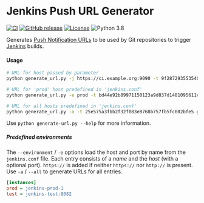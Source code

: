 # Jenkins Push URL Generator

[![CI](https://github.com/offa/jenkins-push-url-generator/workflows/ci/badge.svg)](https://github.com/offa/jenkins-push-url-generator/actions)
[![GitHub release](https://img.shields.io/github/release/offa/jenkins-push-url-generator.svg)](https://github.com/offa/jenkins-push-url-generator/releases)
[![License](https://img.shields.io/badge/license-GPLv3-yellow.svg)](LICENSE)
![Python 3.8](https://img.shields.io/badge/python-3.8-green.svg)

Generates [Push Notification URLs](https://plugins.jenkins.io/git/#plugin-content-push-notification-from-repository) to be used by Git repositories to trigger [Jenkins](https://jenkins.io/) builds.


#### Usage

```sh
# URL for host passed by parameter
python generate_url.py -j https://ci.example.org:9090 -t 9f287293553540997f919afe1c02cce9111e80d5 git@example.com:ex/git-repo.git

# URL for 'prod' host predefined in 'jenkins.conf'
python generate_url.py -e prod -t bd44e92b89971150123a9d837d1481095611c32c git@example.com:ex/git-repo.git

# URL for all hosts predefined in 'jenkins.conf'
python generate_url.py -a -t 25e575a3fbb2f32f083e8768b757fb5fc082bfe5 git@example.com:ex/git-repo.git
```

Use `python generate-url.py --help` for more information.


##### Predefined environments

The `--environment` / `-e` options load the host and port by name from the `jenkins.conf` file.
Each entry consists of a *name* and the *host* (with a optional port). `https://` is added if neither `https://` nor `http://` is present. Use `-a` / `--all` to generate URLs for all entries.

```ini
[instances]
prod = jenkins-prod-1
test = jenkins-test:8082
```
